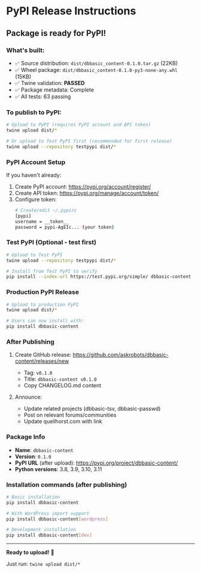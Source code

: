 # PyPI Release Instructions

## Package is ready for PyPI!

### What's built:
- ✅ Source distribution: `dist/dbbasic_content-0.1.0.tar.gz` (22KB)
- ✅ Wheel package: `dist/dbbasic_content-0.1.0-py3-none-any.whl` (15KB)
- ✅ Twine validation: **PASSED**
- ✅ Package metadata: Complete
- ✅ All tests: 63 passing

### To publish to PyPI:

```bash
# Upload to PyPI (requires PyPI account and API token)
twine upload dist/*

# Or upload to Test PyPI first (recommended for first release)
twine upload --repository testpypi dist/*
```

### PyPI Account Setup

If you haven't already:

1. Create PyPI account: https://pypi.org/account/register/
2. Create API token: https://pypi.org/manage/account/token/
3. Configure token:
   ```bash
   # Create/edit ~/.pypirc
   [pypi]
   username = __token__
   password = pypi-AgEIc... (your token)
   ```

### Test PyPI (Optional - test first)

```bash
# Upload to Test PyPI
twine upload --repository testpypi dist/*

# Install from Test PyPI to verify
pip install --index-url https://test.pypi.org/simple/ dbbasic-content
```

### Production PyPI Release

```bash
# Upload to production PyPI
twine upload dist/*

# Users can now install with:
pip install dbbasic-content
```

### After Publishing

1. Create GitHub release: https://github.com/askrobots/dbbasic-content/releases/new
   - Tag: `v0.1.0`
   - Title: `dbbasic-content v0.1.0`
   - Copy CHANGELOG.md content

2. Announce:
   - Update related projects (dbbasic-tsv, dbbasic-passwd)
   - Post on relevant forums/communities
   - Update quellhorst.com with link

### Package Info

- **Name**: `dbbasic-content`
- **Version**: `0.1.0`
- **PyPI URL** (after upload): https://pypi.org/project/dbbasic-content/
- **Python versions**: 3.8, 3.9, 3.10, 3.11

### Installation commands (after publishing)

```bash
# Basic installation
pip install dbbasic-content

# With WordPress import support
pip install dbbasic-content[wordpress]

# Development installation
pip install dbbasic-content[dev]
```

---

**Ready to upload!** 🚀

Just run: `twine upload dist/*`
